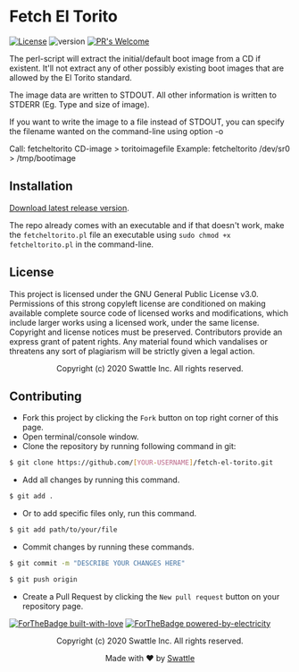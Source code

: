 # Fetch El Torito
[![License](https://img.shields.io/badge/License-GPLv3-blue.svg)](https://opensource.org/licenses/GPL-3.0)
![version](https://img.shields.io/badge/version-1.0-brightgreen)
[![PR's Welcome](https://img.shields.io/badge/PRs-welcome-brightgreen.svg?style=flat)](http://makeapullrequest.com) 

The perl-script will extract the initial/default boot image from a CD if
existent. It'll not extract any of other possibly existing boot images
that are allowed by the El Torito standard.

The image data are written to STDOUT. All other information is written to
STDERR (Eg. Type and size of image).

If you want to write the image to a file instead of STDOUT, you can
specify the filename wanted on the command-line using option -o <filename>

Call: 	 fetcheltorito CD-image > toritoimagefile
Example: fetcheltorito /dev/sr0  > /tmp/bootimage

## Installation

[Download latest release version](https://github.com/swattle/fetch-el-torito/releases/download/v1.0/fetch-el-torito.zip).

The repo already comes with an executable and if that doesn't work, make the ```fetcheltorito.pl``` file an executable using ```sudo chmod +x fetcheltorito.pl``` in the command-line.

## License
This project is licensed under the GNU General Public License v3.0. Permissions of this strong copyleft license are conditioned on making available complete source code of licensed works and modifications, which include larger works using a licensed work, under the same license. Copyright and license notices must be preserved. Contributors provide an express grant of patent rights. Any material found which vandalises or threatens any sort of plagiarism will be strictly given a legal action.

 <p align="center"> Copyright (c) 2020 Swattle Inc. All rights reserved.</p>

## Contributing
- Fork this project by clicking the ```Fork``` button on top right corner of this page.
- Open terminal/console window. 
- Clone the repository by running following command in git:
 ```bash
$ git clone https://github.com/[YOUR-USERNAME]/fetch-el-torito.git
```
- Add all changes by running this command.
```bash
$ git add .
```
- Or to add specific files only, run this command.
```bash
$ git add path/to/your/file
```
- Commit changes by running these commands.
```bash
$ git commit -m "DESCRIBE YOUR CHANGES HERE"

$ git push origin
```
- Create a Pull Request by clicking the ```New pull request``` button on your repository page.

[![ForTheBadge built-with-love](http://ForTheBadge.com/images/badges/built-with-love.svg)](https://GitHub.com/swattle/) 
[![ForTheBadge powered-by-electricity](http://ForTheBadge.com/images/badges/powered-by-electricity.svg)](http://ForTheBadge.com)

<p align="center"> Copyright (c) 2020 Swattle Inc. All rights reserved.</p>
<p align="center"> Made with ❤ by <a href="https://github.com/swattle">Swattle</a></p>
